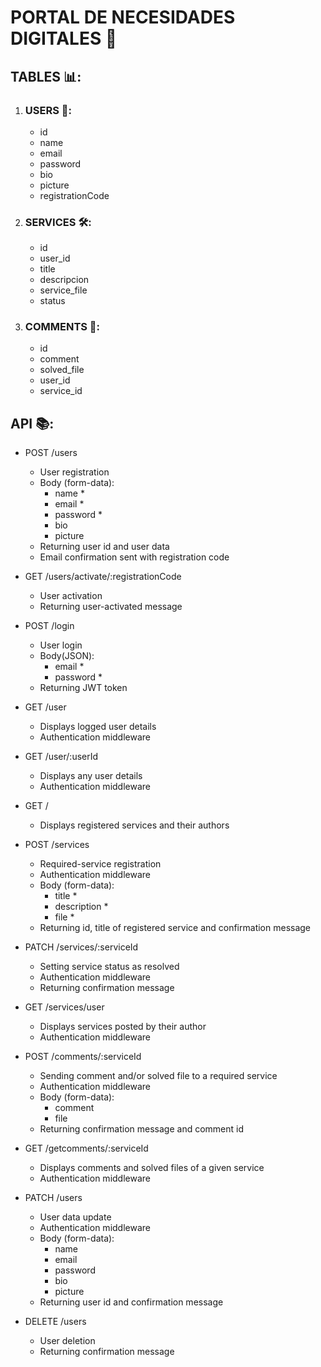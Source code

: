 # PORTAL DE NECESIDADES DIGITALES 🚀

## TABLES 📊:

1. ### USERS 👤:

   - id
   - name
   - email
   - password
   - bio
   - picture
   - registrationCode

2. ### SERVICES 🛠️:

   - id
   - user_id
   - title
   - descripcion
   - service_file
   - status

3. ### COMMENTS 📝:
   - id
   - comment
   - solved_file
   - user_id
   - service_id

## API 📚:

- POST /users

  - User registration
  - Body (form-data):
    - name \*
    - email \*
    - password \*
    - bio
    - picture
  - Returning user id and user data
  - Email confirmation sent with registration code

- GET /users/activate/:registrationCode

  - User activation
  - Returning user-activated message

- POST /login

  - User login
  - Body(JSON):
    - email \*
    - password \*
  - Returning JWT token

- GET /user

  - Displays logged user details
  - Authentication middleware

- GET /user/:userId

  - Displays any user details
  - Authentication middleware

- GET /

  - Displays registered services and their authors

- POST /services

  - Required-service registration
  - Authentication middleware
  - Body (form-data):
    - title \*
    - description \*
    - file \*
  - Returning id, title of registered service and confirmation message

- PATCH /services/:serviceId

  - Setting service status as resolved
  - Authentication middleware
  - Returning confirmation message

- GET /services/user

  - Displays services posted by their author
  - Authentication middleware

- POST /comments/:serviceId

  - Sending comment and/or solved file to a required service
  - Authentication middleware
  - Body (form-data):
    - comment
    - file
  - Returning confirmation message and comment id

- GET /getcomments/:serviceId

  - Displays comments and solved files of a given service
  - Authentication middleware

- PATCH /users

  - User data update
  - Authentication middleware
  - Body (form-data):
    - name
    - email
    - password
    - bio
    - picture
  - Returning user id and confirmation message

- DELETE /users
  - User deletion
  - Returning confirmation message
